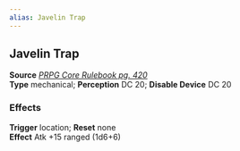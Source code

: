 ```yaml
---
alias: Javelin Trap
---
```


## Javelin Trap

**Source** [_PRPG Core Rulebook pg. 420_](http://paizo.com/pathfinderRPG/v5748btpy88yj)  
**Type** mechanical; **Perception** DC 20; **Disable Device** DC 20

### Effects

**Trigger** location; **Reset** none  
**Effect** Atk +15 ranged (1d6+6)
